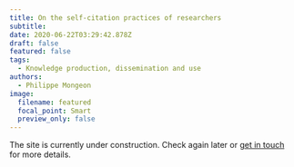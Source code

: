 ```yaml
---
title: On the self-citation practices of researchers
subtitle:
date: 2020-06-22T03:29:42.878Z
draft: false
featured: false
tags:
  - Knowledge production, dissemination and use
authors:
  - Philippe Mongeon
image:
  filename: featured
  focal_point: Smart
  preview_only: false
---
```


The site is currently under construction. Check again later or [get in touch](https://qsslab.ca/#contact) for more details.




